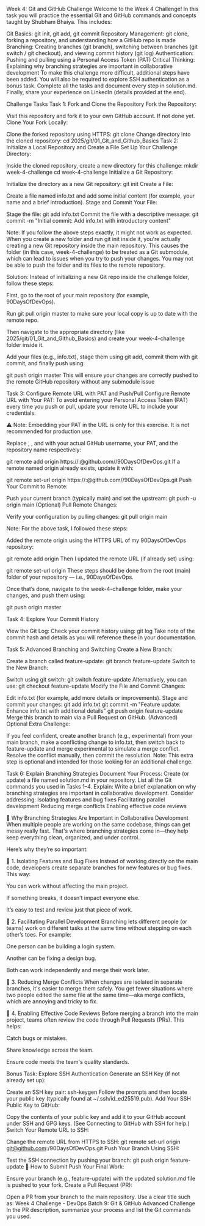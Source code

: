 Week 4: Git and GitHub Challenge
Welcome to the Week 4 Challenge! In this task you will practice the essential Git and GitHub commands and concepts taught by Shubham Bhaiya. This includes:

Git Basics: git init, git add, git commit
Repository Management: git clone, forking a repository, and understanding how a GitHub repo is made
Branching: Creating branches (git branch), switching between branches (git switch / git checkout), and viewing commit history (git log)
Authentication: Pushing and pulling using a Personal Access Token (PAT)
Critical Thinking: Explaining why branching strategies are important in collaborative development
To make this challenge more difficult, additional steps have been added. You will also be required to explore SSH authentication as a bonus task. Complete all the tasks and document every step in solution.md. Finally, share your experience on LinkedIn (details provided at the end).

Challenge Tasks
Task 1: Fork and Clone the Repository
Fork the Repository:

Visit this repository and fork it to your own GitHub account. If not done yet.
Clone Your Fork Locally:

Clone the forked repository using HTTPS:
git clone <your-fork-url>
Change directory into the cloned repository:
cd 2025/git/01_Git_and_Github_Basics
Task 2: Initialize a Local Repository and Create a File
Set Up Your Challenge Directory:

Inside the cloned repository, create a new directory for this challenge:
mkdir week-4-challenge
cd week-4-challenge
Initialize a Git Repository:

Initialize the directory as a new Git repository:
git init
Create a File:

Create a file named info.txt and add some initial content (for example, your name and a brief introduction).
Stage and Commit Your File:

Stage the file:
git add info.txt
Commit the file with a descriptive message:
git commit -m "Initial commit: Add info.txt with introductory content"


Note:
If you follow the above steps exactly, it might not work as expected. When you create a new folder and run git init inside it, you're actually creating a new Git repository inside the main repository. This causes the folder (in this case, week-4-challenge) to be treated as a Git submodule, which can lead to issues when you try to push your changes. You may not be able to push the folder and its files to the remote repository.

Solution:
Instead of initializing a new Git repo inside the challenge folder, follow these steps:

First, go to the root of your main repository (for example, 90DaysOfDevOps).

Run git pull origin master to make sure your local copy is up to date with the remote repo.

Then navigate to the appropriate directory (like 2025/git/01_Git_and_Github_Basics) and create your week-4-challenge folder inside it.

Add your files (e.g., info.txt), stage them using git add, commit them with git commit, and finally push using:


git push origin master
This will ensure your changes are correctly pushed to the remote GitHub repository without any submodule issue



Task 3: Configure Remote URL with PAT and Push/Pull
Configure Remote URL with Your PAT:
To avoid entering your Personal Access Token (PAT) every time you push or pull, update your remote URL to include your credentials.

⚠️ Note: Embedding your PAT in the URL is only for this exercise. It is not recommended for production use.

Replace <your-username>, <your-PAT>, and <repository-name> with your actual GitHub username, your PAT, and the repository name respectively:

git remote add origin https://<your-username>:<your-PAT>@github.com/<your-username>/90DaysOfDevOps.git
If a remote named origin already exists, update it with:

git remote set-url origin https://<your-username>:<your-PAT>@github.com/<your-username>/90DaysOfDevOps.git
Push Your Commit to Remote:

Push your current branch (typically main) and set the upstream:
git push -u origin main
(Optional) Pull Remote Changes:

Verify your configuration by pulling changes:
git pull origin main


Note: For the above task, I followed these steps:

Added the remote origin using the HTTPS URL of my 90DaysOfDevOps repository:


git remote add origin <your-repo-url>
Then I updated the remote URL (if already set) using:

git remote set-url origin <your-repo-url>
These steps should be done from the root (main) folder of your repository — i.e., 90DaysOfDevOps.

Once that’s done, navigate to the week-4-challenge folder, make your changes, and push them using:

git push origin master
   



Task 4: Explore Your Commit History

View the Git Log:
Check your commit history using: git log
Take note of the commit hash and details as you will reference these in your documentation.

Task 5: Advanced Branching and Switching
Create a New Branch:

Create a branch called feature-update:
git branch feature-update
Switch to the New Branch:

Switch using git switch:
git switch feature-update
Alternatively, you can use:
git checkout feature-update
Modify the File and Commit Changes:

Edit info.txt (for example, add more details or improvements).
Stage and commit your changes:
git add info.txt
git commit -m "Feature update: Enhance info.txt with additional details"
git push origin feature-update
Merge this branch to main via a Pull Request on GitHub.
(Advanced) Optional Extra Challenge:

If you feel confident, create another branch (e.g., experimental) from your main branch, make a conflicting change to info.txt, then switch back to feature-update and merge experimental to simulate a merge conflict. Resolve the conflict manually, then commit the resolution.
Note: This extra step is optional and intended for those looking for an additional challenge.

Task 6: Explain Branching Strategies
Document Your Process:
Create (or update) a file named solution.md in your repository.
List all the Git commands you used in Tasks 1–4.
Explain: Write a brief explanation on why branching strategies are important in collaborative development. Consider addressing:
Isolating features and bug fixes
Facilitating parallel development
Reducing merge conflicts
Enabling effective code reviews

🧠 Why Branching Strategies Are Important in Collaborative Development
When multiple people are working on the same codebase, things can get messy really fast. That's where branching strategies come in—they help keep everything clean, organized, and under control.

Here’s why they’re so important:

🧩 1. Isolating Features and Bug Fixes
Instead of working directly on the main code, developers create separate branches for new features or bug fixes. This way:

You can work without affecting the main project.

If something breaks, it doesn’t impact everyone else.

It’s easy to test and review just that piece of work.

👥 2. Facilitating Parallel Development
Branching lets different people (or teams) work on different tasks at the same time without stepping on each other’s toes. For example:

One person can be building a login system.

Another can be fixing a design bug.

Both can work independently and merge their work later.

🔀 3. Reducing Merge Conflicts
When changes are isolated in separate branches, it's easier to merge them safely. You get fewer situations where two people edited the same file at the same time—aka merge conflicts, which are annoying and tricky to fix.

👀 4. Enabling Effective Code Reviews
Before merging a branch into the main project, teams often review the code through Pull Requests (PRs). This helps:

Catch bugs or mistakes.

Share knowledge across the team.

Ensure code meets the team's quality standards.







Bonus Task: Explore SSH Authentication
Generate an SSH Key (if not already set up):

Create an SSH key pair:
ssh-keygen
Follow the prompts and then locate your public key (typically found at ~/.ssh/id_ed25519.pub).
Add Your SSH Public Key to GitHub:

Copy the contents of your public key and add it to your GitHub account under SSH and GPG keys.
(See Connecting to GitHub with SSH for help.)
Switch Your Remote URL to SSH:

Change the remote URL from HTTPS to SSH:
git remote set-url origin git@github.com:<your-username>/90DaysOfDevOps.git
Push Your Branch Using SSH:

Test the SSH connection by pushing your branch:
git push origin feature-update
📢 How to Submit
Push Your Final Work:

Ensure your branch (e.g., feature-update) with the updated solution.md file is pushed to your fork.
Create a Pull Request (PR):

Open a PR from your branch to the main repository.
Use a clear title such as:
Week 4 Challenge - DevOps Batch 9: Git & GitHub Advanced Challenge
In the PR description, summarize your process and list the Git commands you used.
